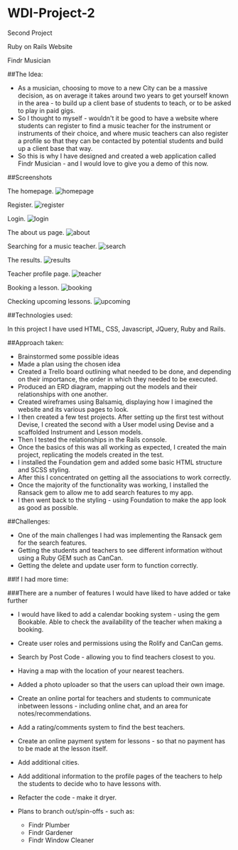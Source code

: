 # WDI-Project-2

Second Project

Ruby on Rails Website

Findr Musician


##The Idea:

- As a musician, choosing to move to a new City can be a massive decision, as on average it takes around two years to get yourself known in the area - to build up a client base of students to teach, or to be asked to play in paid gigs.
- So I thought to myself - wouldn't it be good to have a website where students can register to find a music teacher for the instrument or instruments of their choice, and where music teachers can also register a profile so that they can be contacted by potential students and build up a client base that way.
- So this is why I have designed and created a web application called Findr Musician - and I would love to give you a demo of this now.


##Screenshots

The homepage.
![homepage](./images/image1.png)

Register.
![register](./images/image2.png)

Login.
![login](./images/image3.png)

The about us page.
![about](./images/image4.png)

Searching for a music teacher.
![search](./images/image5.png)

The results.
![results](./images/image6.png)

Teacher profile page.
![teacher](./images/image7.png)

Booking a lesson.
![booking](./images/image8.png)

Checking upcoming lessons.
![upcoming](./images/image9.png)


##Technologies used:

In this project I have used HTML, CSS, Javascript, JQuery, Ruby and Rails.


##Approach taken:

- Brainstormed some possible ideas
- Made a plan using the chosen idea
- Created a Trello board outlining what needed to be done, and depending on their importance, the order in which they needed to be executed.
- Produced an ERD diagram, mapping out the models and their relationships with one another.
- Created wireframes using Balsamiq, displaying how I imagined the website and its various pages to look.
- I then created a few test projects. After setting up the first test without Devise, I created the second with a User model using Devise and a scaffolded Instrument and Lesson models.
- Then I tested the relationships in the Rails console.
- Once the basics of this was all working as expected, I created the main project, replicating the models created in the test.
- I installed the Foundation gem and added some basic HTML structure and SCSS styling.
- After this I concentrated on getting all the associations to work correctly.
- Once the majority of the functionality was working, I installed the Ransack gem to allow me to add search features to my app.
- I then went back to the styling - using Foundation to make the app look as good as possible.


##Challenges:

- One of the main challenges I had was implementing the Ransack gem for the search features.
- Getting the students and teachers to see different information without using a Ruby GEM such as CanCan.
- Getting the delete and update user form to function correctly.


##If I had more time:

###There are a number of features I would have liked to have added or take further

- I would have liked to add a calendar booking system - using the gem Bookable. Able to check the availability of the teacher when making a booking.
- Create user roles and permissions using the Rolify and CanCan gems.
- Search by Post Code - allowing you to find teachers closest to you.
- Having a map with the location of your nearest teachers.
- Added a photo uploader so that the users can upload their own image.
- Create an online portal for teachers and students to communicate inbetween lessons - including online chat, and an area for notes/recommendations.
- Add a rating/comments system to find the best teachers.
- Create an online payment system for lessons - so that no payment has to be made at the lesson itself.
- Add additional cities.
- Add additional information to the profile pages of the teachers to help the students to decide who to have lessons with.
- Refacter the code - make it dryer.

- Plans to branch out/spin-offs - such as:
  - Findr Plumber
  - Findr Gardener
  - Findr Window Cleaner

